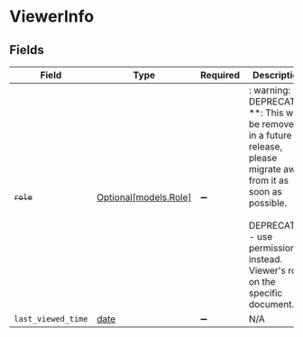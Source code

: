 # ViewerInfo


## Fields

| Field                                                                                                                                                                                                  | Type                                                                                                                                                                                                   | Required                                                                                                                                                                                               | Description                                                                                                                                                                                            |
| ------------------------------------------------------------------------------------------------------------------------------------------------------------------------------------------------------ | ------------------------------------------------------------------------------------------------------------------------------------------------------------------------------------------------------ | ------------------------------------------------------------------------------------------------------------------------------------------------------------------------------------------------------ | ------------------------------------------------------------------------------------------------------------------------------------------------------------------------------------------------------ |
| ~~`role`~~                                                                                                                                                                                             | [Optional[models.Role]](../models/role.md)                                                                                                                                                             | :heavy_minus_sign:                                                                                                                                                                                     | : warning: ** DEPRECATED **: This will be removed in a future release, please migrate away from it as soon as possible.<br/><br/>DEPRECATED - use permissions instead. Viewer's role on the specific document. |
| `last_viewed_time`                                                                                                                                                                                     | [date](https://docs.python.org/3/library/datetime.html#date-objects)                                                                                                                                   | :heavy_minus_sign:                                                                                                                                                                                     | N/A                                                                                                                                                                                                    |
